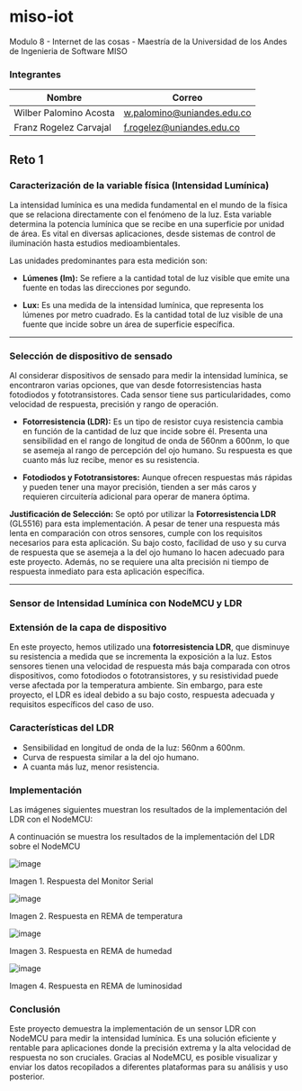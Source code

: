 # miso-iot
Modulo 8 - Internet de las cosas - Maestría de la Universidad de los Andes de Ingenieria de Software MISO

### Integrantes
| Nombre                   | Correo                                                          |
| ------------------------ | --------------------------------------------------------------- |
| Wilber Palomino Acosta   | [w.palomino@uniandes.edu.co](mailto:w.palomino@uniandes.edu.co) |
| Franz Rogelez Carvajal | [f.rogelez@uniandes.edu.co](mailto:f.rogelez@uniandes.edu.co)|

## Reto 1

### Caracterización de la variable física (Intensidad Lumínica)

La intensidad lumínica es una medida fundamental en el mundo de la física que se relaciona directamente con el fenómeno de la luz. Esta variable determina la potencia lumínica que se recibe en una superficie por unidad de área. Es vital en diversas aplicaciones, desde sistemas de control de iluminación hasta estudios medioambientales.

Las unidades predominantes para esta medición son:

- **Lúmenes (lm):** Se refiere a la cantidad total de luz visible que emite una fuente en todas las direcciones por segundo.
  
- **Lux:** Es una medida de la intensidad lumínica, que representa los lúmenes por metro cuadrado. Es la cantidad total de luz visible de una fuente que incide sobre un área de superficie específica.

---
### Selección de dispositivo de sensado

Al considerar dispositivos de sensado para medir la intensidad lumínica, se encontraron varias opciones, que van desde fotorresistencias hasta fotodiodos y fototransistores. Cada sensor tiene sus particularidades, como velocidad de respuesta, precisión y rango de operación.

- **Fotorresistencia (LDR):** Es un tipo de resistor cuya resistencia cambia en función de la cantidad de luz que incide sobre él. Presenta una sensibilidad en el rango de longitud de onda de 560nm a 600nm, lo que se asemeja al rango de percepción del ojo humano. Su respuesta es que cuanto más luz recibe, menor es su resistencia.

- **Fotodiodos y Fototransistores:** Aunque ofrecen respuestas más rápidas y pueden tener una mayor precisión, tienden a ser más caros y requieren circuitería adicional para operar de manera óptima.

**Justificación de Selección:** Se optó por utilizar la **Fotorresistencia LDR** (GL5516) para esta implementación. A pesar de tener una respuesta más lenta en comparación con otros sensores, cumple con los requisitos necesarios para esta aplicación. Su bajo costo, facilidad de uso y su curva de respuesta que se asemeja a la del ojo humano lo hacen adecuado para este proyecto. Además, no se requiere una alta precisión ni tiempo de respuesta inmediato para esta aplicación específica.

---
### Sensor de Intensidad Lumínica con NodeMCU y LDR

### Extensión de la capa de dispositivo

En este proyecto, hemos utilizado una **fotorresistencia LDR**, que disminuye su resistencia a medida que se incrementa la exposición a la luz. Estos sensores tienen una velocidad de respuesta más baja comparada con otros dispositivos, como fotodiodos o fototransistores, y su resistividad puede verse afectada por la temperatura ambiente. Sin embargo, para este proyecto, el LDR es ideal debido a su bajo costo, respuesta adecuada y requisitos específicos del caso de uso.

### Características del LDR
* Sensibilidad en longitud de onda de la luz: 560nm a 600nm.
* Curva de respuesta similar a la del ojo humano.
* A cuanta más luz, menor resistencia.
  
### Implementación

Las imágenes siguientes muestran los resultados de la implementación del LDR con el NodeMCU:

A continuación se muestra los resultados de la implementación del LDR sobre el NodeMCU

![image](https://github.com/FranzJr/miso-iot/assets/961269/c42e8342-454f-4c85-b2ce-56b6fe131f94)

Imagen 1. Respuesta del Monitor Serial

![image](https://github.com/FranzJr/miso-iot/assets/961269/1555bab2-9396-4d79-8ab8-764fcc64afe9)

Imagen 2. Respuesta en REMA de temperatura

![image](https://github.com/FranzJr/miso-iot/assets/961269/12febaeb-a9c2-4aaf-9c77-9b5a62d88e43)

Imagen 3. Respuesta en REMA de humedad

![image](https://github.com/FranzJr/miso-iot/assets/961269/694e2295-7255-4f12-8b85-cf518e7141ab)

Imagen 4. Respuesta en REMA de luminosidad


### Conclusión

Este proyecto demuestra la implementación de un sensor LDR con NodeMCU para medir la intensidad lumínica. Es una solución eficiente y rentable para aplicaciones donde la precisión extrema y la alta velocidad de respuesta no son cruciales. Gracias al NodeMCU, es posible visualizar y enviar los datos recopilados a diferentes plataformas para su análisis y uso posterior.
